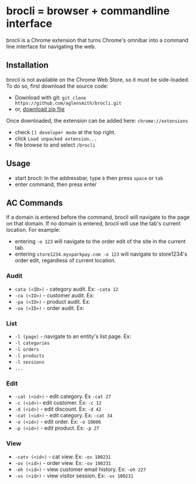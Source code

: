 # brocli = browser + commandline interface
brocli is a Chrome extension that turns Chrome's omnibar into a command line interface for navigating the web.

## Installation
brocli is not available on the Chrome Web Store, so it must be side-loaded. To do so, first download the source code: 

* Download with git: `git clone https://github.com/aglensmith/brocli.git`
* or, [download zip file](https://github.com/aglensmith/brocli/archive/master.zip)

Once downloaded, the extension can be added here: `chrome://extensions`

* check `[] developer mode` at the top right. 
* click `Load unpacked extension...`
* file browse to and select `/brocli`

## Usage
* start brocli: In the addressbar, type `b` then press `space` or `tab`
* enter command, then press enter

## AC Commands
If a domain is entered before the command, brocli will navigate to the page on that domain. If no domain is entered, brocli will use the tab's current location. For example:

* entering `-o 123` will navigate to the order edit of the site in the current tab.
* entering `store1234.mysparkpay.com -o 123` will navigate to store1234's order edit, regardless of current location. 

### Audit
* `cata (<ID>)` - category audit. Ex: `-cata 12`
* `-ca (<ID>)` - customer audit. Ex: 
* `-pa (<ID>)` - product audit. Ex: 
* `-oa (<ID>)` - order audit. Ex:  

### List
* `-l (page)` - navigate to an entity's list page. Ex:
* `-l categories`
* `-l orders` 
* `-l products`
* `-l sessions`
* `...`

### Edit
* `-cat (<id>)` - edit category. Ex `-cat 27`
* `-c (<id>)`- edit customer. Ex: `-c 12`
* `-d (<id>)` - edit discount. Ex: `-d 42`
* `-cat (<id>)` - edit category. Ex: `-cat 34`
* `-o (<id>)` - edit order. Ex: `-o 10006`
* `-p (<id>)` - edit product. Ex: `-p 27`

### View
* `-catv (<id>)` - cat view. Ex: `-ov 100231`
* `-ov (<id>)` - order view. Ex: `-ov 100231`
* `-eh (<id>)` - view customer email history. Ex: `-eh 227`
* `-vs (<id>)` - view visitor session. Ex: `-vs 100231`